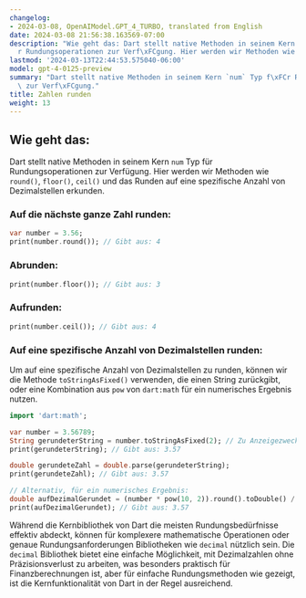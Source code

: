 ```yaml
---
changelog:
- 2024-03-08, OpenAIModel.GPT_4_TURBO, translated from English
date: 2024-03-08 21:56:38.163569-07:00
description: "Wie geht das: Dart stellt native Methoden in seinem Kern `num` Typ f\xFC\
  r Rundungsoperationen zur Verf\xFCgung. Hier werden wir Methoden wie `round()`,\u2026"
lastmod: '2024-03-13T22:44:53.575040-06:00'
model: gpt-4-0125-preview
summary: "Dart stellt native Methoden in seinem Kern `num` Typ f\xFCr Rundungsoperationen\
  \ zur Verf\xFCgung."
title: Zahlen runden
weight: 13
---
```


## Wie geht das:
Dart stellt native Methoden in seinem Kern `num` Typ für Rundungsoperationen zur Verfügung. Hier werden wir Methoden wie `round()`, `floor()`, `ceil()` und das Runden auf eine spezifische Anzahl von Dezimalstellen erkunden.

### Auf die nächste ganze Zahl runden:
```dart
var number = 3.56;
print(number.round()); // Gibt aus: 4
```

### Abrunden:
```dart
print(number.floor()); // Gibt aus: 3
```

### Aufrunden:
```dart
print(number.ceil()); // Gibt aus: 4
```

### Auf eine spezifische Anzahl von Dezimalstellen runden:
Um auf eine spezifische Anzahl von Dezimalstellen zu runden, können wir die Methode `toStringAsFixed()` verwenden, die einen String zurückgibt, oder eine Kombination aus `pow` von `dart:math` für ein numerisches Ergebnis nutzen.

```dart
import 'dart:math';

var number = 3.56789;
String gerundeterString = number.toStringAsFixed(2); // Zu Anzeigezwecken
print(gerundeterString); // Gibt aus: 3.57

double gerundeteZahl = double.parse(gerundeterString);
print(gerundeteZahl); // Gibt aus: 3.57

// Alternativ, für ein numerisches Ergebnis:
double aufDezimalGerundet = (number * pow(10, 2)).round().toDouble() / pow(10, 2);
print(aufDezimalGerundet); // Gibt aus: 3.57
```

Während die Kernbibliothek von Dart die meisten Rundungsbedürfnisse effektiv abdeckt, können für komplexere mathematische Operationen oder genaue Rundungsanforderungen Bibliotheken wie `decimal` nützlich sein. Die `decimal` Bibliothek bietet eine einfache Möglichkeit, mit Dezimalzahlen ohne Präzisionsverlust zu arbeiten, was besonders praktisch für Finanzberechnungen ist, aber für einfache Rundungsmethoden wie gezeigt, ist die Kernfunktionalität von Dart in der Regel ausreichend.
